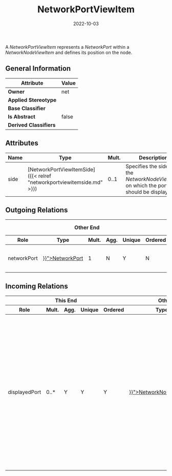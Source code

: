 ﻿---
title: NetworkPortViewItem
toc: false
type: specs
date: "2022-10-03"
draft: false
specification: VEC
version: 2.0.1
documentType: "Recommendation"
elementType: Class
classes:
  - NetworkPortViewItem
menu_name: vec-2.0.1
---
A <i>NetworkPortViewItem </i>represents a <i>NetworkPort</i> within a <i>NetworkNodeViewItem</i> and defines its position on the node.

## General Information

| Attribute               | Value |
|-------------------------|-------|
| **Owner**               | net |
| **Applied Stereotype**  |   |
| **Base Classifier**     |   |
| **Is Abstract**         | false |
| **Derived Classifiers** |   |

## Attributes
|  Name  |  Type  |  Mult.  |  Description  |  Owning Classifier  |
|--------|--------|---------|---------------|--------------|
|side| [NetworkPortViewItemSide]({{< relref "networkportviewitemside.md" >}}) | 0..1 | Specifies the side of the <i>NetworkNodeViewItem</i> on which the port should be displayed. | [NetworkPortViewItem]({{< relref "networkportviewitem.md" >}}) |

## Outgoing Relations
<table>
    <thead>
        <tr>
           <th colspan="6">Other End</th>
           <th colspan="1">This End</th>
           <th colspan="1">General</th>
        </tr>
        <tr>
           <th>Role</th>
           <th>Type</th>
           <th>Mult.</th>
           <th>Agg.</th>
           <th>Unique</th>
           <th>Ordered</th>
           <th>Mult.</th>
           <th>Description</th>
        </tr>
    <thead>
    <tbody>
    <tr>
        <td>networkPort</td>
        <td><a href="{{< relref "networkport.md" >}}">NetworkPort</a></td>
        <td>1</td>
        <td>N</td>
        <td>Y</td>
        <td>N</td>
        <td>0..*</td>
        <td>References the <i>NetworkPort</i> that is represented by this <i>NetworkPortViewItem.</i></td>
    </tr>
    </tbody>
</table>

##  Incoming Relations
<table>
    <thead>
        <tr>
           <th colspan="5">This End</th>
           <th colspan="2">Other End</th>
           <th colspan="1">General</th>
        </tr>
        <tr>
           <th>Role</th>
           <th>Mult.</th>
           <th>Agg.</th>
           <th>Unique</th>
           <th>Ordered</th>
           <th>Type</th>
           <th>Mult.</th>
           <th>Description</th>
        </tr>
    <thead>
    <tbody>
    <tr>
        <td>displayedPort</td>
        <td>0..*</td>
        <td>Y</td>
        <td>Y</td>
        <td>Y</td>
        <td><a href="{{< relref "networknodeviewitem.md" >}}">NetworkNodeViewItem</a></td>
        <td>1</td>
        <td><p> Specifies all <i>NetworkPortViewItems</i> that are displayed on this <i>NetworkNodeViewItem.</i> The order of this association defines the clockwise arrangement of the ports on the node. As each <i>NetworkPortViewItem </i>can also define the side on which it is placed, side definitions take precedence over order.      </p>      <p> <i>&#160;</i>      </p>      <p> <b>Caution: </b>This association is <u>ordered</u>!      </p>      <p> <i>&#160;</i>      </p></td>
    </tr>
    </tbody>
</table>



